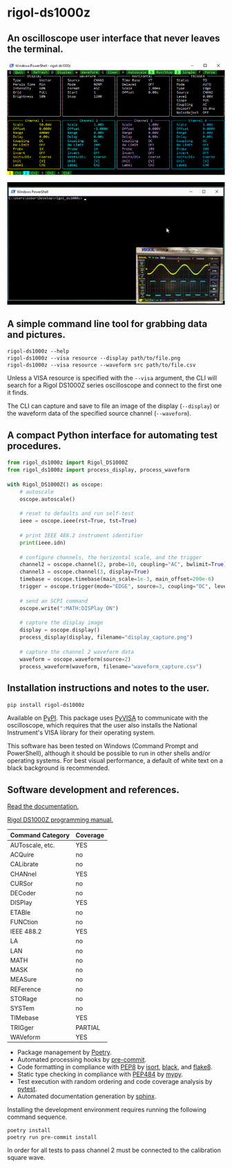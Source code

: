 # rigol-ds1000z

## An oscilloscope user interface that never leaves the terminal.

![RigolDS1000Z_StillScreen](docs/rigol_ds1000z.png)

![Rigol_DS1000Z_Animated](docs/rigol_ds1000z.gif)

## A simple command line tool for grabbing data and pictures.

```shell
rigol-ds1000z --help
rigol-ds1000z --visa resource --display path/to/file.png
rigol-ds1000z --visa resource --waveform src path/to/file.csv 
```

Unless a VISA resource is specified with the `--visa` argument, the CLI will search for a Rigol DS1000Z series oscilloscope and connect to the first one it finds.

The CLI can capture and save to file an image of the display (`--display`) or the waveform data of the specified source channel (`--waveform`).

## A compact Python interface for automating test procedures.

```python
from rigol_ds1000z import Rigol_DS1000Z
from rigol_ds1000z import process_display, process_waveform

with Rigol_DS1000Z() as oscope:
    # autoscale
    oscope.autoscale()

    # reset to defaults and run self-test
    ieee = oscope.ieee(rst=True, tst=True)

    # print IEEE 488.2 instrument identifier
    print(ieee.idn)

    # configure channels, the horizontal scale, and the trigger
    channel2 = oscope.channel(2, probe=10, coupling="AC", bwlimit=True)
    channel3 = oscope.channel(3, display=True)
    timebase = oscope.timebase(main_scale=1e-3, main_offset=200e-6)
    trigger = oscope.trigger(mode="EDGE", source=3, coupling="DC", level=1.2)

    # send an SCPI command
    oscope.write(":MATH:DISPlay ON")

    # capture the display image
    display = oscope.display()
    process_display(display, filename="display_capture.png")

    # capture the channel 2 waveform data
    waveform = oscope.waveform(source=2)
    process_waveform(waveform, filename="waveform_capture.csv")

```

## Installation instructions and notes to the user.

`pip install rigol-ds1000z`

Available on [PyPI](https://pypi.org/project/rigol-ds1000z/). This package uses [PyVISA](https://pyvisa.readthedocs.io/en/1.12.0/introduction/getting.html) to communicate with the oscilloscope, which requires that the user also installs the National Instrument's VISA library for their operating system.

This software has been tested on Windows (Command Prompt and PowerShell), although it should be possible to run in other shells and/or operating systems. For best visual performance, a default of white text on a black background is recommended.

## Software development and references.

[Read the documentation.](https://amosborne.github.io/rigol-ds1000z/)

[Rigol DS1000Z programming manual.](https://beyondmeasure.rigoltech.com/acton/attachment/1579/f-0386/1/-/-/-/-/DS1000Z_Programming%20Guide_EN.pdf)

| Command Category | Coverage |
| --- | --- |
| AUToscale, etc. | YES |
| ACQuire | no |
| CALibrate | no |
| CHANnel | YES |
| CURSor | no |
| DECoder | no |
| DISPlay | YES |
| ETABle | no |
| FUNCtion | no |
| IEEE 488.2 | YES |
| LA | no |
| LAN | no |
| MATH | no |
| MASK | no |
| MEASure | no |
| REFerence | no |
| STORage | no |
| SYSTem | no |
| TIMebase | YES |
| TRIGger | PARTIAL |
| WAVeform | YES |

- Package management by [Poetry](https://python-poetry.org/).
- Automated processing hooks by [pre-commit](https://pre-commit.com/).
- Code formatting in compliance with [PEP8](https://www.python.org/dev/peps/pep-0008/) by [isort](https://pycqa.github.io/isort/), [black](https://github.com/psf/black), and [flake8](https://gitlab.com/pycqa/flake8).
- Static type checking in compliance with [PEP484](https://www.python.org/dev/peps/pep-0484/) by [mypy](http://www.mypy-lang.org/).
- Test execution with random ordering and code coverage analysis by [pytest](https://docs.pytest.org/en/6.2.x/).
- Automated documentation generation by [sphinx](https://www.sphinx-doc.org/en/master/).

Installing the development environment requires running the following command sequence.

```shell
poetry install
poetry run pre-commit install
```

In order for all tests to pass channel 2 must be connected to the calibration square wave.
